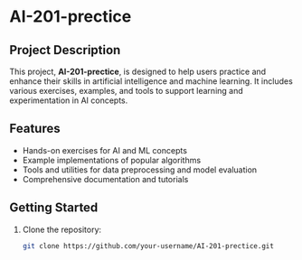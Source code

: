# AI-201-prectice

## Project Description

This project, **AI-201-prectice**, is designed to help users practice and enhance their skills in artificial intelligence and machine learning. It includes various exercises, examples, and tools to support learning and experimentation in AI concepts.

## Features

- Hands-on exercises for AI and ML concepts
- Example implementations of popular algorithms
- Tools and utilities for data preprocessing and model evaluation
- Comprehensive documentation and tutorials

## Getting Started

1. Clone the repository:
   ```bash
   git clone https://github.com/your-username/AI-201-prectice.git